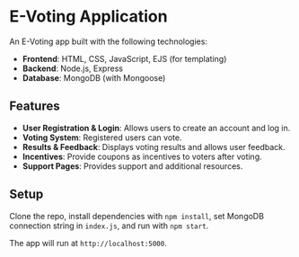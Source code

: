 # E-Voting Application

An E-Voting app built with the following technologies:
- **Frontend**: HTML, CSS, JavaScript, EJS (for templating)
- **Backend**: Node.js, Express
- **Database**: MongoDB (with Mongoose)

## Features
- **User Registration & Login**: Allows users to create an account and log in.
- **Voting System**: Registered users can vote.
- **Results & Feedback**: Displays voting results and allows user feedback.
- **Incentives**: Provide coupons as incentives to voters after voting.
- **Support Pages**: Provides support and additional resources.

## Setup

Clone the repo, install dependencies with `npm install`, set MongoDB connection string in `index.js`, and run with `npm start`.

The app will run at `http://localhost:5000`.